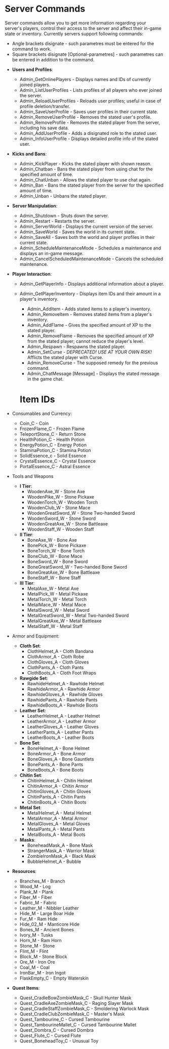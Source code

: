 # Server Commands
Server commands allow you to get more information regarding your server's players, control their access to the server and affect their in-game state or inventory.
Currently servers support following commands:
- Angle brackets disignate <Required-parametres> - such parametres must be entered for the command to work.	
- Square brackets disignate [Optional-parametres] - such parametres can be entered in addition to the command.
	
	
* **Users and Profiles**:
	- Admin_GetOnlinePlayers - Displays names and IDs of currently joined players.
	- Admin_ListUserProfiles - Lists profiles of all players who ever joined the server.
	- Admin_ReloadUserProfiles - Reloads user profiles; useful in case of profile deletion/transfer.
	- Admin_SaveUserProfile - Saves user profiles in their current state.
	- Admin_RemoveUserProfile <PlayerID> - Removes the stated user's profile.
	- Admin_RemoveProfile <PlayerID> - Removes the stated player from the server, including his save data.
	- Admin_AddUserProfile <PlayerID> <UserRoleAsString> - Adds a disignated role to the stated user.
	- Admin_InfoUserProfile <PlayerID> - Displays detailed profile info of the stated user.
	
* **Kicks and Bans**:
	- Admin_KickPlayer <PlayerID> <Reason> - Kicks the stated player with shown reason.
	- Admin_Chatban <PlayerID> <Seconds> <Reason> - Bans the stated player from using chat for the specified amount of time.
	- Admin_ChatUnban <PlayerID> - Allows the stated player to use chat again.
	- Admin_Ban <PlayerID> <Seconds> <Reson> - Bans the stated player from the server for the specified amount of time.
	- Admin_Unban <PlayerID> - Unbans the stated player.
	
* **Server Manipulation**:
	- Admin_Shutdown - Shuts down the server.
	- Admin_Restart - Restarts the server.
	- Admin_ServerWorld - Displays the current version of the server.
	- Admin_SaveWorld - Saves the world in its current state.
	- Admin_SaveAll - Saves both the world and player profiles in their current state.
	- Admin_ScheduleMaintenanceMode <Seconds> - Schedules a maintenance and displays an in-game message.
	- Admin_CancelScheduledMaintenanceMode - Cancels the scheduled maintenance.
		
* **Player Interaction**:
	- Admin_GetPlayerInfo <PlayerID> - Displays additional information about a player.
  - Admin_GetPlayerInventory <PlayerID> - Displays item IDs and their amount in a player's inventory.
	- Admin_AddItem <PlayerID> <ItemID> <Amount> - Adds stated items to a player's inventory.
	- Admin_RemoveItem <PlayerID> <ItemID> <Amount> - Removes stated items from a player's inventory.
	- Admin_AddFlame <PlayerID> <Amount> - Gives the specified amount of XP to the stated player.
	- Admin_RemoveFlame <PlayerID> <Amount> - Removes the specified amount of XP from the stated player; cannot reduce the player's level.
	- Admin_Respawn <PlayerID> - Respawns the stated player.
	- Admin_SetCurse <PlayerID> <Amount> - _DEPRECATED! USE AT YOUR OWN RISK!_ Afflicts the stated player with Curse.
	- Admin_RemoveCurse <PlayerID> <Amount> - The supposed remedy for the previous command.
	- Admin_ChatMessage [Message] - Displays the stated message in the game chat.
	
	# Item IDs
* Consumables and Currency:
	- Coin_C - Coin
	- FrozenFlame_C - Frozen Flame
	- TeleportStone_C - Return Stone
	- HealthPotion_C - Health Potion
	- EnergyPotion_C - Energy Potion
	- StaminaPotion_C - Stamina Potion
	- SolidEssence_c - Solid Essence
	- CrystalEssence_C - Crystal Essence
	- PortalEssence_C - Astral Essence
	
* Tools and Weapons
	- **I Tier**:
		- WoodenAxe_W - Stone Axe
		- WoodenPike_W - Stone Pickaxe
		- WoodenTorch_W - Wooden Torch
		- WoodenClub_W - Stone Mace
		- WoodenGreatSword_W - Stone Two-handed Sword
		- WoodenSword_W - Stone Sword
		- WoodenGreatAxe_W - Stone Battleaxe
		- WoodenStaff_W - Wooden Staff
	- **II Tier**:
		- BoneAxe_W - Bone Axe
		- BonePick_W - Bone Pickaxe
		- BoneTorch_W - Bone Torch
		- BoneClub_W - Bone Mace
		- BoneSword_W - Bone Sword
		- BoneGreatSword_W - Two-handed Bone Sword
		- BoneGreatAxe_W - Bone Battleaxe
		- BoneStaff_W - Bone Staff
	- **III Tier**:
		- MetalAxe_W - Metal Axe
		- MetalPick_W - Metal Pickaxe
		- MetalTorch_W - Metal Torch
		- MetalMace_W - Metal Mace
		- MetalSword_W - Metal Sword
		- MetalGreatSword_W - Metal Two-handed Sword
		- MetalGreatAxe_W - Metal Battleaxe
		- MetalStaff_W - Metal Staff
	
* Armor and Equipment:
	- **Cloth Set**:
		- ClothHelmet_A - Cloth Bandana
		- ClothArmor_A - Cloth Robe 
		- ClothGloves_A - Cloth Gloves
		- ClothPants_A - Cloth Pants
		- ClothBoots_A - Cloth Foot Wraps
	- **Rawgide Set**:
		- RawhideHelmet_A - Rawhide Helmet
		- RawhideArmor_A - Rawhide Armor
		- RawhideGloves_A - Rawhide Gloves
		- RawhidePants_A - Rawhide Pants
		- RawhideBoots_A - Rawhide Boots
	- **Leather Set**:
		- LeatherHelmet_A - Leather Helmet
		- LeatherArmor_A - Leather Armor
		- LeatherGloves_A - Leather Gloves
		- LeatherPants_A - Leather Pants
		- LeatherBoots_A - Leather Boots
	- **Bone Set**:
		- BoneHelmet_A - Bone Helmet
		- BoneArmor_A - Bone Armor
		- BoneGloves_A - Bone Gauntlets
		- BonePants_A - Bone Pants
		- BoneBoots_A - Bone Boots
	- **Chitin Set**:
		- ChitinHelmet_A - Chitin Helmet
		- ChitinArmor_A - Chitin Armor
		- ChitinGloves_A - Chitin Gloves
		- ChitinPants_A - Chitin Pants
		- ChitinBoots_A - Chitin Boots
	- **Metal Set**:
		- MetalHelmet_A - Metal Helmet
		- MetalArmor_A - Metal Armor
		- MetalGloves_A - Metal Gloves
		- MetalPants_A - Metal Pants
		- MetalBoots_A - Metal Boots
	- **Masks**:
		- BoneheadMask_A - Bone Mask
		- StrangerMask_A - Warrior Mask
		- ZombieIronMask_A - Black Mask
		- BubbleHelmet_A - Bubble
	
* **Resources**:
	- Branches_M - Branch
	- Wood_M - Log
	- Plank_M - Plank
	- Fiber_M - Fiber
	- Fabric_M - Fabric
	- Leather_M - Nibbler Leather
	- Hide_M - Large Boar Hide
	- Fur_M - Ram Hide
	- Hide_02_M - Manticore Hide
	- Bones_M - Ancient Bones
	- Ivory_M - Tusks
	- Horn_M - Ram Horn
	- Stone_M - Stone
	- Flint_M - Flint
	- Block_M - Stone Block
	- Ore_M - Iron Ore
	- Coal_M - Coal
	- IronBar_M - Iron Ingot
	- FlaskEmpty_C - Empty Waterskin

* **Quest Items**:
	- Quest_CradleBowZombieMask_C - Skull Hunter Mask
	- Quest_CradleAxeZombieMask_C - Raging Slayer Mask
	- Quest_CradleStaffZombieMask_C - Smoldering Warlock Mask
	- Quest_CradleClubZombieMask_C - Master's Mask
	- Quest_Tambourine_C - Cursed Tambourine
	- Quest_TambourineMallet_C - Cursed Tambourine Mallet
	- Quest_Dombra_C - Cursed Dombra
	- Quest_Flute_C - Cursed Flute
	- Quest_BoneheadToy_C - Unusual Toy
		
